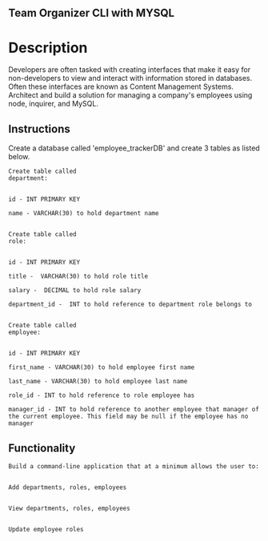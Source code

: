 ## Team Organizer CLI with MYSQL

# Description

Developers are often tasked with creating interfaces that make it easy for non-developers to view and interact with information stored in databases. Often these interfaces are known as Content Management Systems. Architect and build a solution for managing a company's employees using node, inquirer, and MySQL.

## Instructions

Create a database called 'employee_trackerDB' and create 3 tables as listed below.

```
Create table called
department:


id - INT PRIMARY KEY

name - VARCHAR(30) to hold department name


Create table called
role:


id - INT PRIMARY KEY

title -  VARCHAR(30) to hold role title

salary -  DECIMAL to hold role salary

department_id -  INT to hold reference to department role belongs to


Create table called
employee:


id - INT PRIMARY KEY

first_name - VARCHAR(30) to hold employee first name

last_name - VARCHAR(30) to hold employee last name

role_id - INT to hold reference to role employee has

manager_id - INT to hold reference to another employee that manager of the current employee. This field may be null if the employee has no manager
```

## Functionality

```
Build a command-line application that at a minimum allows the user to:


Add departments, roles, employees


View departments, roles, employees


Update employee roles
```
